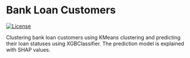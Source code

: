 # Bank Loan Customers

<a href="https://github.com/georgemuriithi/bank-loan-customers/blob/main/LICENSE">
    <img alt="License" src="https://img.shields.io/github/license/georgemuriithi/bank-loan-customers.svg?color=blue&cachedrop">
</a>

Clustering bank loan customers using KMeans clustering and predicting their loan statuses using XGBClassifier. The prediction model is explained with SHAP values.
